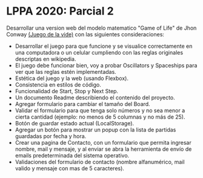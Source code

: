 # LPPA 2020: Parcial 2

Desarrollar una version web del modelo matematico "Game of Life" de Jhon Conway
[(Juego de la vide)](https://es.wikipedia.org/wiki/Juego_de_la_vida) con las siguientes consideraciones:

  * Desarrollar el juego para que funcione y se visualice correctamente en una computadora o un celular cumpliendo con las reglas originales descriptas en wikipedia.
  * El juego debe funcionar bien, voy a probar Oscillators y Spaceships para ver que las reglas estén implementadas.
  * Estética del juego y la web (usando Flexbox).
  * Consistencia en estilos de código.
  * Funcionalidad de Start, Stop y Next Step.
  * Un documento Readme describiendo el contenido del proyecto.
  * Agregar formulario para cambiar el tamaño del Board.
  * Validar el formulario para que tenga solo números y no sea menor a cierta cantidad (ejemplo: no menos de 5 columnas y no más de 25).
  * Botón de guardar estado actual (LocalStorage).
  * Agregar un botón para mostrar un popup con la lista de partidas guardadas por fecha y hora.
  * Crear una pagina de Contacto, con un formulario que permita ingresar nombre, mail y mensaje, y al enviar se abra la herramienta de envío de emails predeterminada del sistema operativo.
  * Validaciones del formulario de contacto (nombre alfanumérico, mail valido y mensaje con mas de 5 caracteres).
